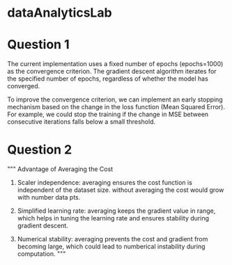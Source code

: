 # dataAnalyticsLab

# Question 1

The current implementation uses a fixed number of epochs (epochs=1000) as the convergence criterion. The gradient descent algorithm iterates for the specified number of epochs, regardless of whether the model has converged.

To improve the convergence criterion, we can implement an early stopping mechanism based on the change in the loss function (Mean Squared Error). For example, we could stop the training if the change in MSE between consecutive iterations falls below a small threshold.

# Question 2

"""
Advantage of Averaging the Cost

1. Scaler independence: averaging ensures the cost function is independent of the dataset size. without averaging the cost would grow with number
data pts.

2. Simplified learning rate: averaging keeps the gradient value in range, which helps in tuning the learning rate and ensures stability during
gradient descent.

3. Numerical stability: averaging prevents the cost and gradient from becoming large, which could lead to numberical instability during computation.
"""

